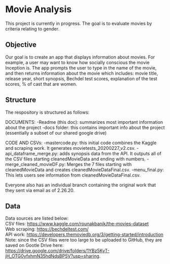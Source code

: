 # Movie Analysis
This project is currently in progress. The goal is to evaluate movies by criteria relating to gender.

## Objective  
Our goal is to create an app that displays information about movies. For example, a user may want to know how socially conscious the movie Inception is. The app prompts the user to type in the name of the movie, and then returns information about the movie which includes: movie title, release year, short synopsis, Bechdel test scores, explanation of the test scores, % of cast that are women.

## Structure  
The respository is structured as follows:

DOCUMENTS:
-Readme (this doc): summarizes most important information about the project
-docs folder: this contains important info about the project (essentially a subset of our shared google drive)

CODE AND CSVs:
-mastercode.py: this initial code combines the Kaggle and scraping work. It generates movietests_20200227_v2.csv.
-api_dataframe_merge.py: adds synopsis data from the API. It outputs all of the CSV files starting cleanedMovieData and ending with numbers.
-merge_cleaned_movieDF.py: Merges the 7 files starting with cleanedMovieData and creates cleanedMovieDataFinal.csv.
-menu_final.py: This lets users see information from cleanedMovieDataFinal.csv.

 
Everyone also has an individual branch containing the original work that they sent via email as of 2.26.20.

## Data  
Data sources are listed below:  
CSV files: https://www.kaggle.com/rounakbanik/the-movies-dataset  
Web scraping: https://bechdeltest.com/  
API work: https://developers.themoviedb.org/3/getting-started/introduction  
Note: since the CSV files were too large to be uploaded to GitHub, they are saved on Gootle Drive here: https://drive.google.com/drive/folders/1YBz5KyT-jH_OTG0yfxhmN35hdNdsBP5V?usp=sharing.

